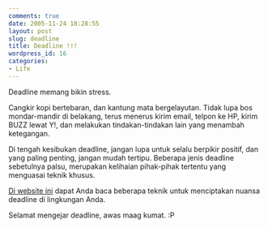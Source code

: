 ```yaml
---
comments: true
date: 2005-11-24 18:28:55
layout: post
slug: deadline
title: Deadline !!!
wordpress_id: 16
categories:
- Life
---
```


Deadline memang bikin stress. 

Cangkir kopi bertebaran, dan kantung mata bergelayutan. 
Tidak lupa bos mondar-mandir di belakang, terus menerus kirim email, telpon ke HP, kirim BUZZ lewat Y!, dan melakukan tindakan-tindakan lain yang menambah ketegangan. 

Di tengah kesibukan deadline, jangan lupa untuk selalu berpikir positif, dan yang paling penting, jangan mudah tertipu. Beberapa jenis deadline sebetulnya palsu, merupakan kelihaian pihak-pihak tertentu yang menguasai teknik khusus. 

[Di website ini](http://www.thomsett.com.au/main/articles/hot/games.htm) dapat Anda baca beberapa teknik untuk menciptakan nuansa deadline di lingkungan Anda. 

Selamat mengejar deadline, awas maag kumat. :P
